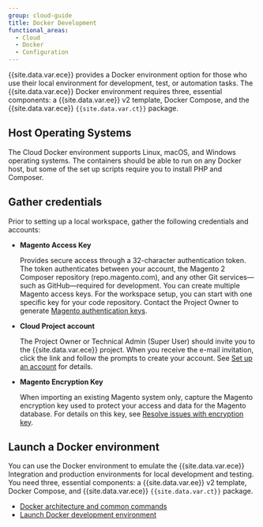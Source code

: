 ```yaml
---
group: cloud-guide
title: Docker Development
functional_areas:
  - Cloud
  - Docker
  - Configuration
---
```


{{site.data.var.ece}} provides a Docker environment option for those who use their local environment for development, test, or automation tasks. The {{site.data.var.ece}} Docker environment requires three, essential components: a {{site.data.var.ee}} v2 template, Docker Compose, and the {{site.data.var.ece}} `{{site.data.var.ct}}` package.

## Host Operating Systems

The Cloud Docker environment supports Linux, macOS, and Windows operating systems. The containers should be able to run on any Docker host, but some of the set up scripts require you to install PHP and Composer.

## Gather credentials

Prior to setting up a local workspace, gather the following credentials and accounts:

-  **Magento Access Key**

   Provides secure access through a 32-character authentication token. The token authenticates between your account, the Magento 2 Composer repository (repo.magento.com), and any other Git services—such as GitHub—required for development. You can create multiple Magento access keys. For the workspace setup, you can start with one specific key for your code repository. Contact the Project Owner to generate [Magento authentication keys].

-  **Cloud Project account**

   The Project Owner or Technical Admin (Super User) should invite you to the {{site.data.var.ece}} project. When you receive the e-mail invitation, click the link and follow the prompts to create your account. See [Set up an account] for details.

-  **Magento Encryption Key**

   When importing an existing Magento system only, capture the Magento encryption key used to protect your access and data for the Magento database. For details on this key, see [Resolve issues with encryption key].

## Launch a Docker environment

You can use the Docker environment to emulate the {{site.data.var.ece}} Integration and production environments for local development and testing. You need three, essential components: a {{site.data.var.ee}} v2 template, Docker Compose, and {{site.data.var.ece}} `{{site.data.var.ct}}` package.

-  [Docker architecture and common commands]({{site.baseurl}}/cloud/docker/docker-containers.html)
-  [Launch Docker development environment]({{site.baseurl}}/cloud/docker/docker-config.html)

[config docker]: {{site.baseurl}}/cloud/docker/docker-config.html
[Magento authentication keys]: {{site.baseurl}}/guides/v2.3/install-gde/prereq/connect-auth.html
[Set up an account]: {{site.baseurl}}/cloud/before/before-workspace.html#newaccount
[Resolve issues with encryption key]: {{site.baseurl}}/cloud/trouble/trouble-crypt-key-variable.html